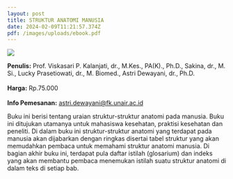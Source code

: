 ```yaml
---
layout: post
title: STRUKTUR ANATOMI MANUSIA
date: 2024-02-09T11:21:57.374Z
pdf: /images/uploads/ebook.pdf
---
```

![](/images/uploads/anatomi-manusia.jpg)

**P﻿enulis:** Prof. Viskasari P. Kalanjati, dr., M.Kes., PA(K)., Ph.D., Sakina, dr., M. Si., Lucky Prasetiowati, dr., M. Biomed., Astri Dewayani, dr., Ph.D.\
\
**Harga:** Rp.75.000\
\
**Info Pemesanan:** astri.dewayani@fk.unair.ac.id

Buku ini berisi tentang uraian struktur-struktur anatomi pada manusia. Buku ini ditujukan utamanya untuk mahasiswa kesehatan, praktisi kesehatan dan peneliti. Di dalam buku ini struktur-struktur anatomi yang terdapat pada manusia akan dijabarkan dengan ringkas disertai tabel struktur yang akan memudahkan pembaca untuk memahami struktur anatomi manusia. Di bagian akhir buku ini, terdapat pula daftar istilah (glosarium) dan indeks yang akan membantu pembaca menemukan istilah suatu struktur anatomi di dalam teks di setiap bab.